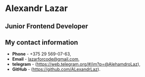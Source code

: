 # Alexandr Lazar

## Junior Frontend Developer

## My contact information

* **Phone** - +375 29 569-07-63,
* **Email** - lazarforcode@gmail.com,
* **telegram** - (https://web.telegram.org/#/im?p=@AlehamdroLaz),
* **GitHub** - (https://github.com/ALexandrLaz).
